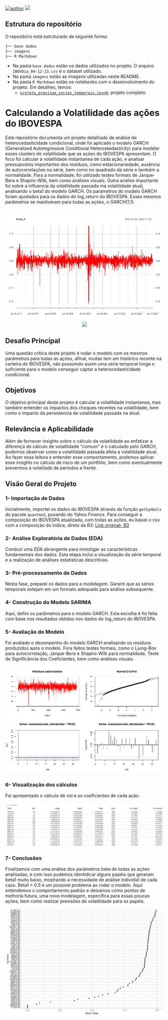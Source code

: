 [![author](https://img.shields.io/badge/Author-Felipe&nbsp;Borges-red.svg)](https://www.linkedin.com/in/felipe-borges-45400415b/)
[![](https://img.shields.io/badge/R-4.2+-blue.svg)](https://www.r-project.org/)



## Estrutura do repositório

O repositório está estruturado da seguinte forma:

```
├── base dados
├── imagens
├── R Markdown

```

- Na pasta `base dados` estão os dados utilizados no projeto. O arquivo `IBOVDia_04-12-23.csv` é o dataset utilizado. 
- Na pasta `imagens` estão as imagens utilizadas neste README.
- Na pasta `R Markdown` estão os notebooks com o desenvolvimento do projeto. Em detalhes, temos:
  - [`projeto_previsao_series_temporais.ipynb`](file:///C:/Users/feborges/OneDrive/%C3%81rea%20de%20Trabalho/R/R%20Markdown/projeto_volatilidade_IBOVESPA.html): projeto completo
 
 
 

# Calculando a Volatilidade das ações do IBOVESPA

Este repositório documenta um projeto detalhado de análise de heterocedasticidade condicional, onde foi aplicado o modelo GARCH (Generalized Autoregressive Conditional Heteroskedasticity) para modelar esses clusters de volatilidade que as ações do IBOVESPA apresentam. O foco foi calcular a volatilidade instantanea de cada ação, e analisar pressupostos importantes dos resíduos, como estacionariedade, ausência de autocorrelações na série, bem como no quadrado da série e também a normalidade. Para a normalidade, foi utilizado testes formais de Jarque-Bera e Shapiro-Wilk, bem como análises visuais. Outra análise importante foi sobre a influencia da volatilidade passada ma volatilidade atual, analisando o beta1 do modelo GARCH.
Os parametros do modelo GARCH foram ajustados para os dados do log_return do IBOVESPA. Esses mesmos parâmetros se mantiveram para todas as ações, o GARCH(1,1). 

![log_return_IBOVESPA](Imagens/log_return_ibov.png)



<p align="center"> 
  <a href="https://www.linkedin.com/in/felipe-borges-45400415b/" target="_blank"><img src="https://img.shields.io/badge/-LinkedIn-%230077B5?style=for-the-badge&logo=linkedin&logoColor=white" target="_blank"></a> 
</p>

## Desafio Principal
Uma questão crítica deste projeto é rodar o modelo com os mesmos parâmetros para todas as ações, afinal, muitas tem um histórico recente na carteira do IBOVESPA, não possuindo assim uma série temporal longa o suficiente para o modelo conseguir captar a heterocedasticidade condicional.


## Objetivos 
O objetivo principal deste projeto é calcular a volatilidade instantanea, mas também entender os impactos dos choques recentes na volatilidade, bem como o impacto da persistencia da volatilidade passada na atual.

## Relevância e Aplicabilidade 
Além de fornecer insights sobre o cálculo da volatilidade ao enfatizar a diferença do cálculo de volatilidade "comum" e o calculado pelo GARCH, podemos observar como a volatilidade passada afeta a volatilidade atual. Ao fazer essa leitura e entender esse comportamento, podemos aplicar esse insights no cálculo de risco de um portfólio, bem como eventualmente prevermos a volatilade de períodos a frente.


## Visão Geral do Projeto

### 1- Importação de Dados
Inicialmente, importei os dados do IBOVESPA através da função `getSymbols` do pacote `quantmod`, puxando do Yahoo Finance.
Para conseguir a composição do IBOVESPA atualizada, com todas as ações, eu baixei o csv com a composição do índice, direto da B3:
[Link original- B3](https://www.b3.com.br/pt_br/market-data-e-indices/indices/indices-amplos/indice-ibovespa-ibovespa-composicao-da-carteira.htm)

### 2- Análise Exploratória de Dados (EDA)
Conduzi uma EDA abrangente para investigar as características fundamentais dos dados. Esta etapa inclui a visualização da série temporal e a realização de análises estatísticas descritivas.

### 3- Pré-processamento de Dados
Nesta fase, preparei os dados para a modelagem. Garanti que as séries temporais estejam em um formato adequado para análise subsequente.

### 4- Construção do Modelo SARIMA
Aqui, defini os parâmetros para o modelo GARCH. Esta escolha é foi feita com base nos resultados obtidos nos dados do log_return do IBOVESPA.

### 5- Avaliação do Modelo
Foi avaliado o desempenho do modelo GARCH analisando os resíduos produzidos após o modelo. Fora feitos testes formais, como o Ljung-Box para autocorrelação, Jarque-Bera e Shapiro-Wilk para normalidade, Teste de Significância dos Coeficientes, bem como análises visuais.

![residuos_log_retur_Ibov](Imagens/analise_residuos_ibov.png)

### 6- Visualização dos cálculos
Foi apresentado o cálculo de vol e os coeficientes de cada ação.

![volatilidade](Imagens/tibble_vols.png)


### 7- Conclusões   
Finalizamos com uma análise dos parâmetros beta de todas as ações analisadas, e com isso pudemos identidicar alguns papéis que geraram beta1 muito baixo, mostrando a necessidade de análise individial de cada caso. Beta1 < 0.5 é um possível problema ao rodar o modelo. Aqui entendemos o comportamento padrão e deixamos como pontos de melhoria futura, uma nova modelagem, específica para essas poucas ações, bem como realizar previsões de volatilidade para os papéis.

![beta1_papeis](Imagens/beta_acoes.png)


